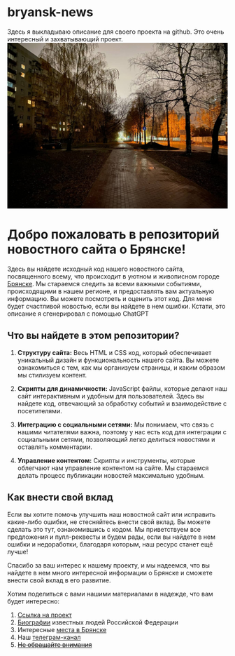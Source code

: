 # bryansk-news
Здесь я выкладываю описание для своего проекта на github. Это очень интересный и захватывающий проект. 
![Фото Брянска](bryansk_krahmaleva.jpg)


# Добро пожаловать в репозиторий новостного сайта о Брянске!

Здесь вы найдете исходный код нашего новостного сайта, посвященного всему, что происходит в уютном и живописном городе [Брянске](https://32q.ru). Мы стараемся следить за всеми важными событиями, происходящими в нашем регионе, и предоставлять вам актуальную информацию. Вы можете посмотреть и оценить этот код. Для меня будет счастливой новостью, если вы найдете в нем ошибки. Кстати, это описание я сгенерировал с помощью ChatGPT

## Что вы найдете в этом репозитории?

1. **Структуру сайта:** Весь HTML и CSS код, который обеспечивает уникальный дизайн и функциональность нашего сайта. Вы можете ознакомиться с тем, как мы организуем страницы, и каким образом мы стилизуем контент.

2. **Скрипты для динамичности:** JavaScript файлы, которые делают наш сайт интерактивным и удобным для пользователей. Здесь вы найдете код, отвечающий за обработку событий и взаимодействие с посетителями.

3. **Интеграцию с социальными сетями:** Мы понимаем, что связь с нашими читателями важна, поэтому у нас есть код для интеграции с социальными сетями, позволяющий легко делиться новостями и оставлять комментарии.

4. **Управление контентом:** Скрипты и инструменты, которые облегчают нам управление контентом на сайте. Мы стараемся делать процесс публикации новостей максимально удобным.

## Как внести свой вклад

Если вы хотите помочь улучшить наш новостной сайт или исправить какие-либо ошибки, не стесняйтесь внести свой вклад. Вы можете сделать это тут, ознакомившись с кодом. Мы приветствуем все предложения и пулл-реквесты и будем рады, если вы найдете в нем ошибки и недоработки, благодаря которым, наш ресурс станет ещё лучше!

Спасибо за ваш интерес к нашему проекту, и мы надеемся, что вы найдете в нем много интересной информации о Брянске и сможете внести свой вклад в его развитие.

Хотим поделиться с вами нашими материалами в надежде, что вам будет интересно:
1. [Ссылка на проект](https://32q.ru/)
2. [Биографии](https://32q.ru/biografii) известных людей Российской Федерации
3. Интересные [места в Брянске](https://32q.ru/interesnye-mesta)
4. Наш [телеграм-канал](https://tgstat.ru/channel/@rakyrs32)
5. ~~[Не обращайте внимания](http://brw-mebel.ru/)~~

